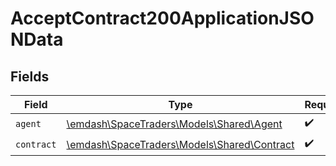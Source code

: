 # AcceptContract200ApplicationJSONData


## Fields

| Field                                                                          | Type                                                                           | Required                                                                       | Description                                                                    |
| ------------------------------------------------------------------------------ | ------------------------------------------------------------------------------ | ------------------------------------------------------------------------------ | ------------------------------------------------------------------------------ |
| `agent`                                                                        | [\emdash\SpaceTraders\Models\Shared\Agent](../../models/shared/Agent.md)       | :heavy_check_mark:                                                             | N/A                                                                            |
| `contract`                                                                     | [\emdash\SpaceTraders\Models\Shared\Contract](../../models/shared/Contract.md) | :heavy_check_mark:                                                             | N/A                                                                            |